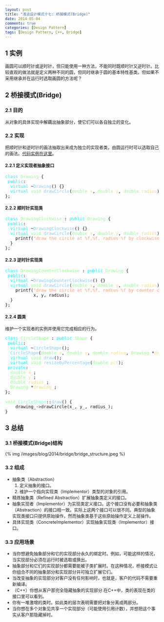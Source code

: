 ```yaml
---
layout: post
title: "浅谈设计模式十七: 桥接模式(Bridge)"
date: 2014-05-04
comments: true
categories: [Design Pattern]
tags: [Design Pattern, C++, Bridge]
---
```


<div id="outline-container-sec-1" class="outline-2">
<h2 id="sec-1"><span class="section-number-2">1</span> 实例</h2>
<div class="outline-text-2" id="text-1">
<p>
画圆可以顺时针或逆时针，但只能使用一种方法，不能同时既顺时针又逆时针。比较直观的做法就是定义两种不同的圆，但同时继承于圆的基本特性基类。但如果不采用继承并在运行时选取画圆的方法呢？
</p>

<!-- more -->
</div>
</div>
<div id="outline-container-sec-2" class="outline-2">
<h2 id="sec-2"><span class="section-number-2">2</span> 桥接模式(Bridge)</h2>
<div class="outline-text-2" id="text-2">
</div><div id="outline-container-sec-2-1" class="outline-3">
<h3 id="sec-2-1"><span class="section-number-3">2.1</span> 目的</h3>
<div class="outline-text-3" id="text-2-1">
<p>
从对象的具体实现中解藕出抽象部分，使它们可以各自独立的变化。
</p>
</div>
</div>

<div id="outline-container-sec-2-2" class="outline-3">
<h3 id="sec-2-2"><span class="section-number-3">2.2</span> 实现</h3>
<div class="outline-text-3" id="text-2-2">
<p>
把顺时针和逆时针的画法抽取出来成为独立的实现者类，由圆运行时可以选取自己的画法。<a href="https://github.com/shishougang/DesignPattern-CPP/tree/master/src/bridge">代码实例在这里</a>。
</p>
</div>

<div id="outline-container-sec-2-2-1" class="outline-4">
<h4 id="sec-2-2-1"><span class="section-number-4">2.2.1</span> 定义实现者抽象接口</h4>
<div class="outline-text-4" id="text-2-2-1">
<div class="org-src-container">

<pre class="src src-c++"><span style="color: #00ffff;">class</span> <span style="color: #98fb98;">Drawing</span> {
 <span style="color: #00ffff;">public</span>:
  <span style="color: #00ffff;">virtual</span> ~<span style="color: #87cefa;">Drawing</span>() {}
  <span style="color: #00ffff;">virtual</span> <span style="color: #98fb98;">void</span> <span style="color: #87cefa;">drawCircle</span>(<span style="color: #98fb98;">double</span> <span style="color: #eedd82;">x</span>, <span style="color: #98fb98;">double</span> <span style="color: #eedd82;">y</span>, <span style="color: #98fb98;">double</span> <span style="color: #eedd82;">radius</span>) = 0;
};
</pre>
</div>
</div>
</div>

<div id="outline-container-sec-2-2-2" class="outline-4">
<h4 id="sec-2-2-2"><span class="section-number-4">2.2.2</span> 顺时针实现类</h4>
<div class="outline-text-4" id="text-2-2-2">
<div class="org-src-container">

<pre class="src src-c++"><span style="color: #00ffff;">class</span> <span style="color: #98fb98;">DrawingClockwise</span> : <span style="color: #00ffff;">public</span> <span style="color: #98fb98;">Drawing</span> {
 <span style="color: #00ffff;">public</span>:
  <span style="color: #00ffff;">virtual</span> ~<span style="color: #87cefa;">DrawingClockwise</span>() {}
  <span style="color: #00ffff;">virtual</span> <span style="color: #98fb98;">void</span> <span style="color: #87cefa;">drawCircle</span>(<span style="color: #98fb98;">double</span> <span style="color: #eedd82;">x</span>, <span style="color: #98fb98;">double</span> <span style="color: #eedd82;">y</span>, <span style="color: #98fb98;">double</span> <span style="color: #eedd82;">radius</span>) {
    printf(<span style="color: #ffa07a;">"draw the circle at %f,%f, radius %f by clockwise\n"</span>, x, y, radius);
  }
};
</pre>
</div>
</div>
</div>

<div id="outline-container-sec-2-2-3" class="outline-4">
<h4 id="sec-2-2-3"><span class="section-number-4">2.2.3</span> 逆时针实现类</h4>
<div class="outline-text-4" id="text-2-2-3">
<div class="org-src-container">

<pre class="src src-c++"><span style="color: #00ffff;">class</span> <span style="color: #98fb98;">DrawingCounterClockwise</span> : <span style="color: #00ffff;">public</span> <span style="color: #98fb98;">Drawing</span> {
 <span style="color: #00ffff;">public</span>:
  <span style="color: #00ffff;">virtual</span> ~<span style="color: #87cefa;">DrawingCounterClockwise</span>() {}
  <span style="color: #00ffff;">virtual</span> <span style="color: #98fb98;">void</span> <span style="color: #87cefa;">drawCircle</span>(<span style="color: #98fb98;">double</span> <span style="color: #eedd82;">x</span>, <span style="color: #98fb98;">double</span> <span style="color: #eedd82;">y</span>, <span style="color: #98fb98;">double</span> <span style="color: #eedd82;">radius</span>) {
    printf(<span style="color: #ffa07a;">"draw the circle at %f,%f, radius %f by counter clockwise\n"</span>,
           x, y, radius);
  }
};
</pre>
</div>
</div>
</div>

<div id="outline-container-sec-2-2-4" class="outline-4">
<h4 id="sec-2-2-4"><span class="section-number-4">2.2.4</span> 圆类</h4>
<div class="outline-text-4" id="text-2-2-4">
<p>
维护一个实现者的实例并使用它完成相应的行为。
</p>

<div class="org-src-container">

<pre class="src src-c++"><span style="color: #00ffff;">class</span> <span style="color: #98fb98;">CircleShape</span> : <span style="color: #00ffff;">public</span> <span style="color: #98fb98;">Shape</span> {
 <span style="color: #00ffff;">public</span>:
  <span style="color: #00ffff;">virtual</span> ~<span style="color: #87cefa;">CircleShape</span>();
  <span style="color: #87cefa;">CircleShape</span>(<span style="color: #98fb98;">double</span> <span style="color: #eedd82;">x</span>, <span style="color: #98fb98;">double</span> <span style="color: #eedd82;">y</span>, <span style="color: #98fb98;">double</span> <span style="color: #eedd82;">radius</span>, <span style="color: #98fb98;">Drawing</span> *<span style="color: #eedd82;">drawing</span>);
  <span style="color: #00ffff;">virtual</span> <span style="color: #98fb98;">void</span> <span style="color: #87cefa;">draw</span>();
  <span style="color: #00ffff;">virtual</span> <span style="color: #98fb98;">void</span> <span style="color: #87cefa;">resizeByPercentage</span>(<span style="color: #98fb98;">double</span> <span style="color: #eedd82;">pct</span>);
 <span style="color: #00ffff;">private</span>:
  <span style="color: #98fb98;">double</span> <span style="color: #eedd82;">x_</span>;
  <span style="color: #98fb98;">double</span> <span style="color: #eedd82;">y_</span>;
  <span style="color: #98fb98;">double</span> <span style="color: #eedd82;">radius_</span>;
  <span style="color: #98fb98;">Drawing</span> *<span style="color: #eedd82;">drawing_</span>;
};

<span style="color: #98fb98;">void</span> <span style="color: #7fffd4;">CircleShape</span>::<span style="color: #87cefa;">draw</span>() {
    drawing_-&gt;drawCircle(x_, y_, radius_);
}
</pre>
</div>
</div>
</div>
</div>
</div>
<div id="outline-container-sec-3" class="outline-2">
<h2 id="sec-3"><span class="section-number-2">3</span> 总结</h2>
<div class="outline-text-2" id="text-3">
</div><div id="outline-container-sec-3-1" class="outline-3">
<h3 id="sec-3-1"><span class="section-number-3">3.1</span> 桥接模式(Bridge)结构</h3>
<div class="outline-text-3" id="text-3-1">
{% img /images/blog/2014/bridge/bridge_structure.jpeg %}
</div>
</div>

<div id="outline-container-sec-3-2" class="outline-3">
<h3 id="sec-3-2"><span class="section-number-3">3.2</span> 组成</h3>
<div class="outline-text-3" id="text-3-2">
<ul class="org-ul">
<li>抽象类（Abstraction）
<ol class="org-ol">
<li>定义抽象的接口。
</li>
<li>维护一个指向实现类（Implementor）类型的对象的引用。
</li>
</ol>
</li>
<li>精炼抽象类（Refined Abstraction）扩展抽象类定义的接口。
</li>
<li>抽象实现者（Implementor）为实现类定义接口。这个接口没有必要和抽象类（Abstraction）的接口相一致。实际上这两个接口可以很不同。典型的抽象实现类接口只提供原始操作，然而抽象类基于这些原始操作定义上层操作。
</li>
<li>具体实现类（ConcreteImplementor）实现抽象实现类（Implementor）接口。
</li>
</ul>
</div>
</div>

<div id="outline-container-sec-3-3" class="outline-3">
<h3 id="sec-3-3"><span class="section-number-3">3.3</span> 应用场景</h3>
<div class="outline-text-3" id="text-3-3">
<ul class="org-ul">
<li>当你想避免抽象部分和它的实现部分永久的绑定时。例如，可能这样的情况，当实现部分必须在运行时被选取或换出。
</li>
<li>抽象部分和它们的实现部分都需要能被子类扩展时。在这种情况，桥接模式让你组合不同的抽象部分和实现部分并可独立扩展它们。
</li>
<li>当改变抽象的实现部分对客户没有任何影响时，也就是，客户的代码不需要重新编译。
</li>
<li>（C++）你想从客户那完全隐藏抽象的实现部分.在C++中，类的表现在类的接口里可以看到。
</li>
<li>你有一堆激增的类时。如此类的层次表明需要把对象分离成两部分。
</li>
<li>当你想在多个对象见共享一个实现部分（可能使用引用计数），并想把这个事实从客户那隐藏掉时。
</li>
</ul>
</div>
</div>
</div>
